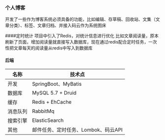 

### 个人博客
开发了一些作为博客系统必须具备的功能，比如编辑、存草稿、回收站、文集（文章分类）、标签、文章归档、并接入码云作为系统图床

####定时统计
项目中引入了Redis，对统计信息进行优化
比如文章阅读量，原本刷新了页面，增加阅读量就直接写入数据库，现在通过redis配合定时任务，一次性把文章每天的阅读量从redis中写入到数据库

#### 后端

|  名称   |   技术点  |
| --- | --- |
|  开发   |  SpringBoot、MyBatis   |
|  数据库   |  MySQL 5.7 + Druid  |
|  缓存   |   Redis + EhCache  |
|  消息队列   |  RabbitMq   |
|  搜索引擎   |  ElasticSearch   |
|  其他   |   邮件任务、定时任务、Lombok、码云API  |



> 






